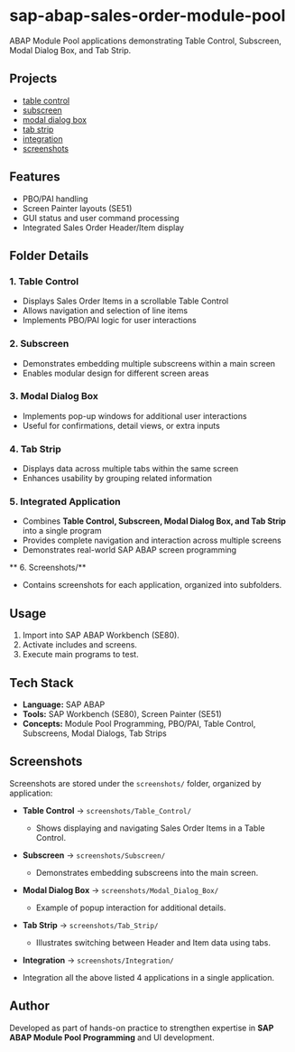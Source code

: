 # sap-abap-sales-order-module-pool
ABAP Module Pool applications demonstrating Table Control, Subscreen, Modal Dialog Box, and Tab Strip.

## Projects
- [table control](Table-Control/)
- [subscreen](Subscreen/)
- [modal dialog box](Modal-Dialog-Box/)
- [tab strip](Tab-Strip/)
- [integration](integration/)
- [screenshots](screenshots/)
  
## Features
- PBO/PAI handling
- Screen Painter layouts (SE51)
- GUI status and user command processing
- Integrated Sales Order Header/Item display

## Folder Details  

### 1️. Table Control  
- Displays Sales Order Items in a scrollable Table Control  
- Allows navigation and selection of line items  
- Implements PBO/PAI logic for user interactions  

### 2️. Subscreen  
- Demonstrates embedding multiple subscreens within a main screen  
- Enables modular design for different screen areas  

### 3️. Modal Dialog Box  
- Implements pop-up windows for additional user interactions  
- Useful for confirmations, detail views, or extra inputs  

### 4️. Tab Strip  
- Displays data across multiple tabs within the same screen  
- Enhances usability by grouping related information  

### 5️. Integrated Application  
- Combines **Table Control, Subscreen, Modal Dialog Box, and Tab Strip** into a single program  
- Provides complete navigation and interaction across multiple screens  
- Demonstrates real-world SAP ABAP screen programming  

** 6. Screenshots/**  
- Contains screenshots for each application, organized into subfolders.
 
## Usage
1. Import into SAP ABAP Workbench (SE80).
2. Activate includes and screens.
3. Execute main programs to test.

## Tech Stack  
- **Language:** SAP ABAP  
- **Tools:** SAP Workbench (SE80), Screen Painter (SE51)  
- **Concepts:** Module Pool Programming, PBO/PAI, Table Control, Subscreens, Modal Dialogs, Tab Strips  

## Screenshots  

Screenshots are stored under the `screenshots/` folder, organized by application:  

- **Table Control** → `screenshots/Table_Control/`  
  - Shows displaying and navigating Sales Order Items in a Table Control.  

- **Subscreen** → `screenshots/Subscreen/`  
  - Demonstrates embedding subscreens into the main screen.  

- **Modal Dialog Box** → `screenshots/Modal_Dialog_Box/`  
  - Example of popup interaction for additional details.  

- **Tab Strip** → `screenshots/Tab_Strip/`  
  - Illustrates switching between Header and Item data using tabs.

- **Integration** → `screenshots/Integration/`
- Integration all the above listed 4 applications in a single application.

  
## Author  
Developed as part of hands-on practice to strengthen expertise in **SAP ABAP Module Pool Programming** and UI development.  
